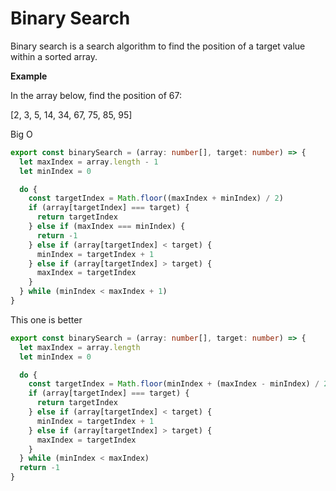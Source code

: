 # Binary Search

Binary search is a search algorithm to find the position of a target value within a sorted array.

**Example**

In the array below, find the position of 67:

[2, 3, 5, 14, 34, 67, 75, 85, 95]

Big O

```ts
export const binarySearch = (array: number[], target: number) => {
  let maxIndex = array.length - 1
  let minIndex = 0

  do {
    const targetIndex = Math.floor((maxIndex + minIndex) / 2)
    if (array[targetIndex] === target) {
      return targetIndex
    } else if (maxIndex === minIndex) {
      return -1
    } else if (array[targetIndex] < target) {
      minIndex = targetIndex + 1
    } else if (array[targetIndex] > target) {
      maxIndex = targetIndex
    }
  } while (minIndex < maxIndex + 1)
}
```

This one is better

```ts
export const binarySearch = (array: number[], target: number) => {
  let maxIndex = array.length
  let minIndex = 0

  do {
    const targetIndex = Math.floor(minIndex + (maxIndex - minIndex) / 2)
    if (array[targetIndex] === target) {
      return targetIndex
    } else if (array[targetIndex] < target) {
      minIndex = targetIndex + 1
    } else if (array[targetIndex] > target) {
      maxIndex = targetIndex
    }
  } while (minIndex < maxIndex)
  return -1
}
```
